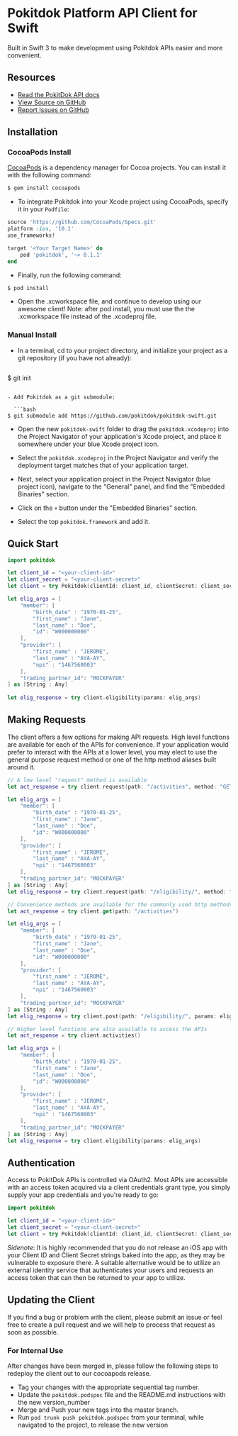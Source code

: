 # Pokitdok Platform API Client for Swift

Built in Swift 3 to make development using Pokitdok APIs easier and more convenient.

## Resources
* [Read the PokitDok API docs][apidocs]
* [View Source on GitHub][code]
* [Report Issues on GitHub][issues]

[apidocs]: https://platform.pokitdok.com/documentation/v4#/
[code]: https://github.com/pokitdok/pokitdok-swift
[issues]: https://github.com/pokitdok/pokitdok-swift/issues

## Installation

### CocoaPods Install

[CocoaPods](http://cocoapods.org) is a dependency manager for Cocoa projects. You can install it with the following command:

```bash
$ gem install cocoapods
```
- To integrate Pokitdok into your Xcode project using CocoaPods, specify it in your `Podfile`:

```ruby
source 'https://github.com/CocoaPods/Specs.git'
platform :ios, '10.1'
use_frameworks!

target '<Your Target Name>' do
    pod 'pokitdok', '~> 0.1.1'
end
```
- Finally, run the following command:

```bash
$ pod install
```

- Open the .xcworkspace file, and continue to develop using our awesome client! Note: after pod install, you must use the the .xcworkspace file instead of the .xcodeproj file.

### Manual Install

- In a terminal, cd to your project directory, and initialize your project as a git repository (if you have not already):

  ```bash
$ git init
```

- Add Pokitdok as a git submodule:

  ```bash
$ git submodule add https://github.com/pokitdok/pokitdok-swift.git
```

- Open the new `pokitdok-swift` folder to drag the `pokitdok.xcodeproj` into the Project Navigator of your application's Xcode project, and place it somewhere under your blue Xcode project icon.

- Select the `pokitdok.xcodeproj` in the Project Navigator and verify the deployment target matches that of your application target.

- Next, select your application project in the Project Navigator (blue project icon), navigate to the "General" panel, and find the "Embedded Binaries" section.

- Click on the `+` button under the "Embedded Binaries" section.

- Select the top `pokitdok.framework` and add it.

## Quick Start
```swift
import pokitdok

let client_id = "<your-client-id>"
let client_secret = "<your-client-secret>"
let client = try Pokitdok(clientId: client_id, clientSecret: client_secret)

let elig_args = [
    "member": [
        "birth_date" : "1970-01-25",
        "first_name" : "Jane",
        "last_name" : "Doe",
        "id": "W000000000"
    ],
    "provider": [
        "first_name" : "JEROME",
        "last_name" : "AYA-AY",
        "npi" : "1467560003"
    ],
    "trading_partner_id": "MOCKPAYER"
] as [String : Any]
        
let elig_response = try client.eligibility(params: elig_args)
```
## Making Requests

The client offers a few options for making API requests. High level functions are available for each of the APIs for convenience. If your application would prefer to interact with the APIs at a lower level, you may elect to use the general purpose request method or one of the http method aliases built around it.

```swift
// A low level "request" method is available
let act_response = try client.request(path: "/activities", method: "GET")

let elig_args = [
    "member": [
        "birth_date" : "1970-01-25",
        "first_name" : "Jane",
        "last_name" : "Doe",
        "id": "W000000000"
    ],
    "provider": [
        "first_name" : "JEROME",
        "last_name" : "AYA-AY",
        "npi" : "1467560003"
    ],
    "trading_partner_id": "MOCKPAYER"
] as [String : Any]
let elig_response = try client.request(path: "/eligibility/", method: "POST", params: elig_args)

// Convenience methods are available for the commonly used http methods built around the request method
let act_response = try client.get(path: "/activities")

let elig_args = [
    "member": [
        "birth_date" : "1970-01-25",
        "first_name" : "Jane",
        "last_name" : "Doe",
        "id": "W000000000"
    ],
    "provider": [
        "first_name" : "JEROME",
        "last_name" : "AYA-AY",
        "npi" : "1467560003"
    ],
    "trading_partner_id": "MOCKPAYER"
] as [String : Any]
let elig_response = try client.post(path: "/eligibility/", params: elig_args)

// Higher level functions are also available to access the APIs
let act_response = try client.activities()

let elig_args = [
    "member": [
        "birth_date" : "1970-01-25",
        "first_name" : "Jane",
        "last_name" : "Doe",
        "id": "W000000000"
    ],
    "provider": [
        "first_name" : "JEROME",
        "last_name" : "AYA-AY",
        "npi" : "1467560003"
    ],
    "trading_partner_id": "MOCKPAYER"
] as [String : Any]
let elig_response = try client.eligibility(params: elig_args)
```
## Authentication
Access to PokitDok APIs is controlled via OAuth2. Most APIs are accessible with an access token acquired via a client credentials grant type, you simply supply your app credentials and you're ready to go:
```swift
import pokitdok

let client_id = "<your-client-id>"
let client_secret = "<your-client-secret>"
let client = try Pokitdok(clientId: client_id, clientSecret: client_secret)
```
*Sidenote*: It is highly recommended that you do not release an iOS app with your Client ID and Client Secret strings baked into the app, as they may be vulnerable to exposure there. A suitable alternative would be to utilize an external identity service that authenticates your users and requests an access token that can then be returned to your app to utilize.

## Updating the Client
If you find a bug or problem with the client, please submit an issue or feel free to create a pull request and we will help to process that request as soon as possible. 

### For Internal Use
After changes have been merged in, please follow the following steps to redeploy the client out to our cocoapods release.
- Tag your changes with the appropriate sequential tag number.
-  Update the `pokitdok.podspec` file and the README.md instructions with the new version_number
-  Merge and Push your new tags into the master branch.
-  Run `pod trunk push pokitdok.podspec` from your terminal, while navigated to the project, to release the new version
